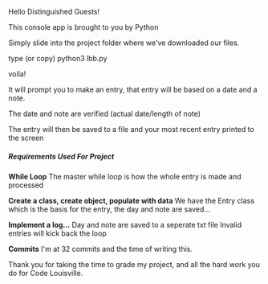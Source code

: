 Hello Distinguished Guests!

This console app is brought to you by Python

Simply slide into the project folder where we've downloaded our files.

type (or copy) python3 lbb.py 

voila!

It will prompt you to make an entry, that entry will be based on a date and a note. 

The date and note are verified (actual date/length of note)

The entry will then be saved to a file and your most recent entry printed to the screen 

##### Requirements Used For Project

**While Loop**
    The master while loop is how the whole entry is made and processed

**Create a class, create object, populate with data**
    We have the Entry class which is the basis for the entry, the day and note are saved...

**Implement a log...**
    Day and note are saved to a seperate txt file
    Invalid entries will kick back the loop


**Commits**
    I'm at 32 commits and the time of writing this. 


Thank you for taking the time to grade my project, and all the hard work you do for Code Louisville.

